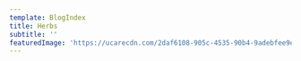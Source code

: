 ```yaml
---
template: BlogIndex
title: Herbs
subtitle: ''
featuredImage: 'https://ucarecdn.com/2daf6108-905c-4535-90b4-9adebfee9e96/'
---
```

